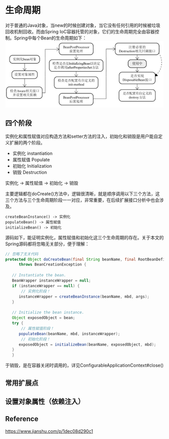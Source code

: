 # 生命周期
对于普通的Java对象，当new的时候创建对象，当它没有任何引用的时候被垃圾回收机制回收。而由Spring IoC容器托管的对象，它们的生命周期完全由容器控制。Spring中每个Bean的生命周期如下：
![Spring生命周期](https://github.com/LengendOfDong/Blog/blob/master/img/Spring%E5%A3%B0%E6%98%8E%E5%91%A8%E6%9C%9F.jpg)

## 四个阶段
实例化和属性赋值对应构造方法和setter方法的注入，初始化和销毁是用户能自定义扩展的两个阶段。

- 实例化 instantiation
- 属性赋值 Populate
- 初始化  Initialization
- 销毁  Destruction

实例化 -> 属性赋值 -> 初始化 -> 销毁

主要逻辑都在doCreate()方法中，逻辑很清晰，就是顺序调用以下三个方法，这三个方法与三个生命周期阶段一一对应，非常重要，在后续扩展接口分析中也会涉及。

    createBeanInstance() -> 实例化
    populateBean() -> 属性赋值
    initializeBean() -> 初始化

源码如下，能证明实例化，属性赋值和初始化这三个生命周期的存在。关于本文的Spring源码都将忽略无关部分，便于理解：

```java
// 忽略了无关代码
protected Object doCreateBean(final String beanName, final RootBeanDefinition mbd, final @Nullable Object[] args)
      throws BeanCreationException {

   // Instantiate the bean.
   BeanWrapper instanceWrapper = null;
   if (instanceWrapper == null) {
       // 实例化阶段！
      instanceWrapper = createBeanInstance(beanName, mbd, args);
   }

   // Initialize the bean instance.
   Object exposedObject = bean;
   try {
       // 属性赋值阶段！
      populateBean(beanName, mbd, instanceWrapper);
       // 初始化阶段！
      exposedObject = initializeBean(beanName, exposedObject, mbd);
   }
   }
```
于销毁，是在容器关闭时调用的，详见ConfigurableApplicationContext#close()

## 常用扩展点


## 设置对象属性（依赖注入）


## Reference

https://www.jianshu.com/p/1dec08d290c1
